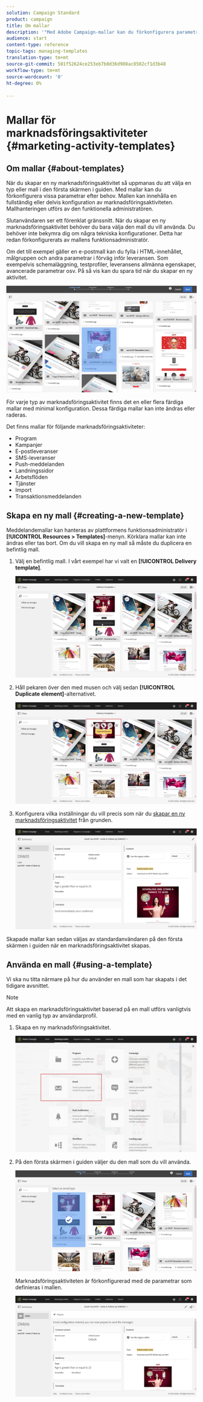 ```yaml
---
solution: Campaign Standard
product: campaign
title: Om mallar
description: '"Med Adobe Campaign-mallar kan du förkonfigurera parametrar beroende på dina behov: mallar kan innehålla en fullständig eller delvis konfiguration av marknadsföringsaktiviteten för att förenkla användningen av Adobe Campaign för icke-tekniska slutanvändare."'
audience: start
content-type: reference
topic-tags: managing-templates
translation-type: tm+mt
source-git-commit: 501f52624ce253eb7b0d36d908ac8502cf1d3b48
workflow-type: tm+mt
source-wordcount: '0'
ht-degree: 0%

---
```



# Mallar för marknadsföringsaktiviteter {#marketing-activity-templates}

## Om mallar {#about-templates}

När du skapar en ny marknadsföringsaktivitet så uppmanas du att välja en typ eller mall i den första skärmen i guiden.  Med mallar kan du förkonfigurera vissa parametrar efter behov.  Mallen kan innehålla en fullständig eller delvis konfiguration av marknadsföringsaktiviteten.  Mallhanteringen utförs av den funktionella administratören.

Slutanvändaren ser ett förenklat gränssnitt.  När du skapar en ny marknadsföringsaktivitet behöver du bara välja den mall du vill använda.  Du behöver inte bekymra dig om några tekniska konfigurationer.  Detta har redan förkonfigurerats av mallens funktionsadministratör.

Om det till exempel gäller en e-postmall kan du fylla i HTML-innehållet, målgruppen och andra parametrar i förväg inför leveransen. Som exempelvis schemaläggning, testprofiler, leveransens allmänna egenskaper, avancerade parametrar osv.  På så vis kan du spara tid när du skapar en ny aktivitet.

![](assets/template_1.png)

För varje typ av marknadsföringsaktivitet finns det en eller flera färdiga mallar med minimal konfiguration.  Dessa färdiga mallar kan inte ändras eller raderas.

Det finns mallar för följande marknadsföringsaktiviteter:

* Program
* Kampanjer
* E-postleveranser
* SMS-leveranser
* Push-meddelanden
* Landningssidor
* Arbetsflöden
* Tjänster
* Import
* Transaktionsmeddelanden

## Skapa en ny mall {#creating-a-new-template}

Meddelandemallar kan hanteras av plattformens funktionsadministratör i **[!UICONTROL Resources > Templates]**-menyn.  Körklara mallar kan inte ändras eller tas bort.  Om du vill skapa en ny mall så måste du duplicera en befintlig mall.

1. Välj en befintlig mall.  I vårt exempel har vi valt en **[!UICONTROL Delivery template]**.

   ![](assets/template_2.png)

1. Håll pekaren över den med musen och välj sedan **[!UICONTROL Duplicate element]**-alternativet.

   ![](assets/template_3.png)

1. Konfigurera vilka inställningar du vill precis som när du [skapar en ny marknadsföringsaktivitet](../../start/using/marketing-activities.md#creating-a-marketing-activity) från grunden.

   ![](assets/template_4.png)

Skapade mallar kan sedan väljas av standardanvändaren på den första skärmen i guiden när en marknadsföringsaktivitet skapas.

## Använda en mall {#using-a-template}

Vi ska nu titta närmare på hur du använder en mall som har skapats i det tidigare avsnittet.

>[!NOTE]
>
>Att skapa en marknadsföringsaktivitet baserad på en mall utförs vanligtvis med en vanlig typ av användarprofil.

1. Skapa en ny marknadsföringsaktivitet.

   ![](assets/template_5.png)

1. På den första skärmen i guiden väljer du den mall som du vill använda.

   ![](assets/template_6.png)

   Marknadsföringsaktiviteten är förkonfigurerad med de parametrar som definieras i mallen.

   ![](assets/template_7.png)
